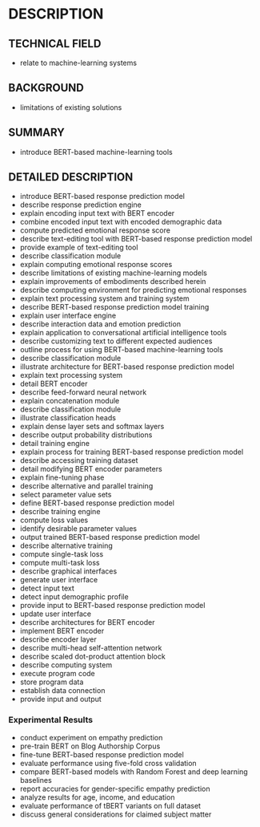 # DESCRIPTION

## TECHNICAL FIELD

- relate to machine-learning systems

## BACKGROUND

- limitations of existing solutions

## SUMMARY

- introduce BERT-based machine-learning tools

## DETAILED DESCRIPTION

- introduce BERT-based response prediction model
- describe response prediction engine
- explain encoding input text with BERT encoder
- combine encoded input text with encoded demographic data
- compute predicted emotional response score
- describe text-editing tool with BERT-based response prediction model
- provide example of text-editing tool
- describe classification module
- explain computing emotional response scores
- describe limitations of existing machine-learning models
- explain improvements of embodiments described herein
- describe computing environment for predicting emotional responses
- explain text processing system and training system
- describe BERT-based response prediction model training
- explain user interface engine
- describe interaction data and emotion prediction
- explain application to conversational artificial intelligence tools
- describe customizing text to different expected audiences
- outline process for using BERT-based machine-learning tools
- describe classification module
- illustrate architecture for BERT-based response prediction model
- explain text processing system
- detail BERT encoder
- describe feed-forward neural network
- explain concatenation module
- describe classification module
- illustrate classification heads
- explain dense layer sets and softmax layers
- describe output probability distributions
- detail training engine
- explain process for training BERT-based response prediction model
- describe accessing training dataset
- detail modifying BERT encoder parameters
- explain fine-tuning phase
- describe alternative and parallel training
- select parameter value sets
- define BERT-based response prediction model
- describe training engine
- compute loss values
- identify desirable parameter values
- output trained BERT-based response prediction model
- describe alternative training
- compute single-task loss
- compute multi-task loss
- describe graphical interfaces
- generate user interface
- detect input text
- detect input demographic profile
- provide input to BERT-based response prediction model
- update user interface
- describe architectures for BERT encoder
- implement BERT encoder
- describe encoder layer
- describe multi-head self-attention network
- describe scaled dot-product attention block
- describe computing system
- execute program code
- store program data
- establish data connection
- provide input and output

### Experimental Results

- conduct experiment on empathy prediction
- pre-train BERT on Blog Authorship Corpus
- fine-tune BERT-based response prediction model
- evaluate performance using five-fold cross validation
- compare BERT-based models with Random Forest and deep learning baselines
- report accuracies for gender-specific empathy prediction
- analyze results for age, income, and education
- evaluate performance of tBERT variants on full dataset
- discuss general considerations for claimed subject matter

